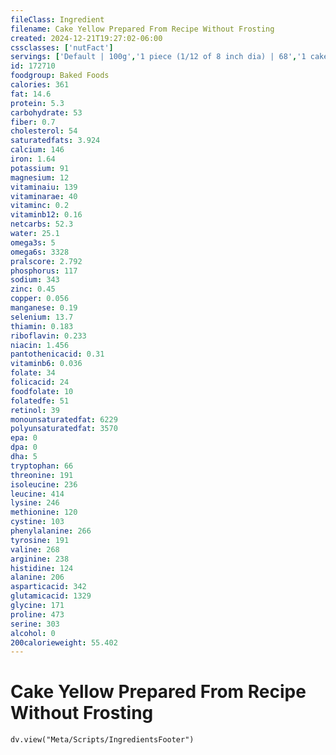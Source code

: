 ```yaml
---
fileClass: Ingredient
filename: Cake Yellow Prepared From Recipe Without Frosting
created: 2024-12-21T19:27:02-06:00
cssclasses: ['nutFact']
servings: ['Default | 100g','1 piece (1/12 of 8 inch dia) | 68','1 cake, 2-layer (8 inch dia) | 817']
id: 172710
foodgroup: Baked Foods
calories: 361
fat: 14.6
protein: 5.3
carbohydrate: 53
fiber: 0.7
cholesterol: 54
saturatedfats: 3.924
calcium: 146
iron: 1.64
potassium: 91
magnesium: 12
vitaminaiu: 139
vitaminarae: 40
vitaminc: 0.2
vitaminb12: 0.16
netcarbs: 52.3
water: 25.1
omega3s: 5
omega6s: 3328
pralscore: 2.792
phosphorus: 117
sodium: 343
zinc: 0.45
copper: 0.056
manganese: 0.19
selenium: 13.7
thiamin: 0.183
riboflavin: 0.233
niacin: 1.456
pantothenicacid: 0.31
vitaminb6: 0.036
folate: 34
folicacid: 24
foodfolate: 10
folatedfe: 51
retinol: 39
monounsaturatedfat: 6229
polyunsaturatedfat: 3570
epa: 0
dpa: 0
dha: 5
tryptophan: 66
threonine: 191
isoleucine: 236
leucine: 414
lysine: 246
methionine: 120
cystine: 103
phenylalanine: 266
tyrosine: 191
valine: 268
arginine: 238
histidine: 124
alanine: 206
asparticacid: 342
glutamicacid: 1329
glycine: 171
proline: 473
serine: 303
alcohol: 0
200calorieweight: 55.402
---
```


# Cake Yellow Prepared From Recipe Without Frosting

```dataviewjs
dv.view("Meta/Scripts/IngredientsFooter")
```